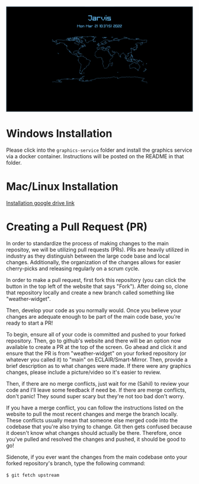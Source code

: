 ![Current Jarvis Image](./graphics-service/resources/images/jarvis.png)

# Windows Installation
Please click into the `graphics-service` folder and install the graphics service via a docker container. Instructions will be posted on the README in that folder.

# Mac/Linux Installation
[Installation google drive link](https://docs.google.com/document/d/1Z42FXQdBP8Tj-RMlumWZwgHPxVUtipEUD81MRodv2js/edit?usp=sharing)

# Creating a Pull Request (PR)

In order to standardize the process of making changes to the main repositoy, we will be utilizing pull requests (PRs). PRs are heavily utilized in industry as they distinguish between the large code base and local changes. Additionally, the organization of the changes allows for easier cherry-picks and releasing regularly on a scrum cycle.

In order to make a pull request, first fork this repository (you can click the button in the top left of the website that says "Fork"). After doing so, clone that repository locally and create a new branch called something like "weather-widget".

Then, develop your code as you normally would. Once you believe your changes are adequate enough to be part of the main code base, you're ready to start a PR!

To begin, ensure all of your code is committed and pushed to your forked repository. Then, go to github's website and there will be an option now available to create a PR at the top of the screen. Go ahead and click it and ensure that the PR is from "weather-widget" on your forked repository (or whatever you called it) to "main" on ECLAIR/Smart-Mirror. Then, provide a brief description as to what changes were made. If there were any graphics changes, please include a picture/video so it's easier to review.

Then, if there are no merge conflicts, just wait for me (Sahil) to review your code and I'll leave some feedback if need be. If there are merge conflicts, don't panic! They sound super scary but they're not too bad don't worry.

If you have a merge conflict, you can follow the instructions listed on the website to pull the most recent changes and merge the branch locally. These conflicts usually mean that someone else merged code into the codebase that you're also trying to change. Git then gets confused because it doesn't know what changes should actually be there. Therefore, once you've pulled and resolved the changes and pushed, it should be good to go!

Sidenote, if you ever want the changes from the main codebase onto your forked repository's branch, type the following command:

```$ git fetch upstream```